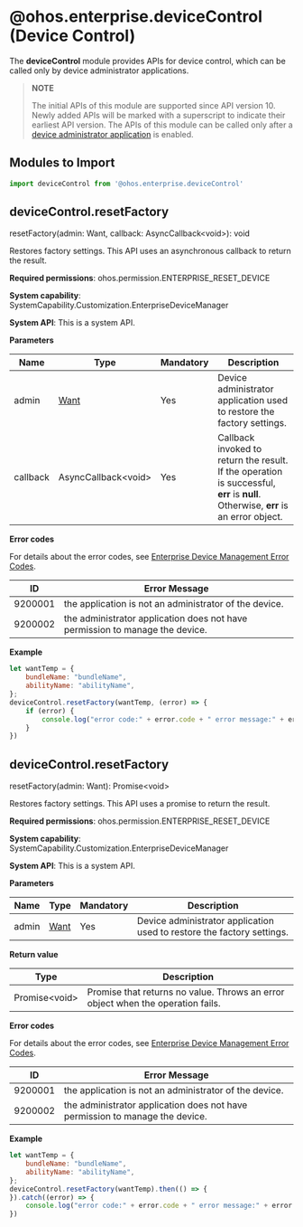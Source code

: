 # @ohos.enterprise.deviceControl (Device Control)

The **deviceControl** module provides APIs for device control, which can be called only by device administrator applications.

> **NOTE**
> 
> The initial APIs of this module are supported since API version 10. Newly added APIs will be marked with a superscript to indicate their earliest API version.
> The APIs of this module can be called only after a [device administrator application](js-apis-enterprise-adminManager.md#adminmanagerenableadmin) is enabled.

## Modules to Import

```js
import deviceControl from '@ohos.enterprise.deviceControl'
```

## deviceControl.resetFactory

resetFactory(admin: Want, callback: AsyncCallback\<void>): void

Restores factory settings. This API uses an asynchronous callback to return the result.


**Required permissions**: ohos.permission.ENTERPRISE_RESET_DEVICE

**System capability**: SystemCapability.Customization.EnterpriseDeviceManager

**System API**: This is a system API.

**Parameters**

| Name  | Type                                 | Mandatory  | Description     |
| ----- | ----------------------------------- | ---- | ------- |
| admin | [Want](js-apis-app-ability-want.md) | Yes   | Device administrator application used to restore the factory settings.|
| callback | AsyncCallback\<void> | Yes| Callback invoked to return the result. If the operation is successful, **err** is **null**. Otherwise, **err** is an error object.|

**Error codes**

For details about the error codes, see [Enterprise Device Management Error Codes](../errorcodes/errorcode-enterpriseDeviceManager.md).

| ID| Error Message                                                                     |
| ------- | ---------------------------------------------------------------------------- |
| 9200001 | the application is not an administrator of the device.                       |
| 9200002 | the administrator application does not have permission to manage the device. |

**Example**

```js
let wantTemp = {
    bundleName: "bundleName",
    abilityName: "abilityName",
};
deviceControl.resetFactory(wantTemp, (error) => {
    if (error) {
        console.log("error code:" + error.code + " error message:" + error.message);
    }
})
```

## deviceControl.resetFactory

resetFactory(admin: Want): Promise\<void>

Restores factory settings. This API uses a promise to return the result.

**Required permissions**: ohos.permission.ENTERPRISE_RESET_DEVICE

**System capability**: SystemCapability.Customization.EnterpriseDeviceManager

**System API**: This is a system API.

**Parameters**

| Name  | Type                                 | Mandatory  | Description     |
| ----- | ----------------------------------- | ---- | ------- |
| admin | [Want](js-apis-app-ability-want.md) | Yes   | Device administrator application used to restore the factory settings.|

**Return value**

| Type  | Description                                 |
| ----- | ----------------------------------- |
| Promise\<void> | Promise that returns no value. Throws an error object when the operation fails.|

**Error codes**

For details about the error codes, see [Enterprise Device Management Error Codes](../errorcodes/errorcode-enterpriseDeviceManager.md).

| ID| Error Message                                                                     |
| ------- | ---------------------------------------------------------------------------- |
| 9200001 | the application is not an administrator of the device.                        |
| 9200002 | the administrator application does not have permission to manage the device. |

**Example**

```js
let wantTemp = {
    bundleName: "bundleName",
    abilityName: "abilityName",
};
deviceControl.resetFactory(wantTemp).then(() => {
}).catch((error) => {
    console.log("error code:" + error.code + " error message:" + error.message);
})
```
